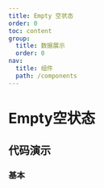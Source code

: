 ```yaml
---
title: Empty 空状态
order: 0
toc: content
group:
  title: 数据展示
  order: 0
nav:
  title: 组件
  path: /components
---
```


# Empty空状态

## 代码演示

### 基本

<code src="./demos/basic.tsx" />
